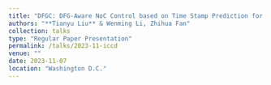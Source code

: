 ```yaml
---
title: "DFGC: DFG-Aware NoC Control based on Time Stamp Prediction for Dataflow Architecture"
authors: "**Tianyu Liu** & Wenming Li, Zhihua Fan"
collection: talks
type: "Regular Paper Presentation"
permalink: /talks/2023-11-iccd
venue: ""
date: 2023-11-07
location: "Washington D.C."
---
```

